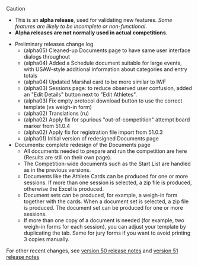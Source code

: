 > [!CAUTION]
>
> - This is an **alpha release**, used for validating new features.  *Some features are likely to be incomplete or non-functional*.  
> - **Alpha releases are not normally used in actual competitions.**

- Preliminary releases change log
  - (alpha05) Cleaned-up Documents page to have same user interface dialogs throughout
  - (alpha04) Added a Schedule document suitable for large events, with USAW-style additional information about categories and entry totals
  - (alpha04) Updated Marshal card to be more similar to IWF
  - (alpha03) Sessions page: to reduce observed user confusion, added an "Edit Details" button next to "Edit Athletes".
  - (alpha03) Fix empty protocol download button to use the correct template (vs weigh-in form)
  - (alpha02) Translations (ru)
  - (alpha02) Apply fix for spurious "out-of-competition" attempt board marker from 51.0.4
  - (alpha02) Apply fix for registration file import from 51.0.3
  - (alpha01) Initial version of redesigned Documents page
- Documents: complete redesign of the Documents page
  - All documents needed to prepare and run the competition are here (Results are still on their own page).
  - The Competition-wide documents such as the Start List are handled as in the previous versions.
  - Documents like the Athlete Cards can be produced for one or more sessions.  If more than one session is selected, a zip file is produced, otherwise the Excel is produced.
  - Document sets can be produced, for example, a weigh-in form together with the cards.  When a document set is selected, a zip file is produced. The document set can be produced for one or more sessions.
  - If more than one copy of a document is needed (for example, two weigh-in forms for each session), you can adjust your template by duplicating the tab.  Same for jury forms if you want to avoid printing 3 copies manually.

For other recent changes, see [version 50 release notes](https://github.com/owlcms/owlcms4/releases/tag/50.0.0) and [version 51 release notes](https://github.com/owlcms/owlcms4/releases/tag/51.0.0-rc02)
